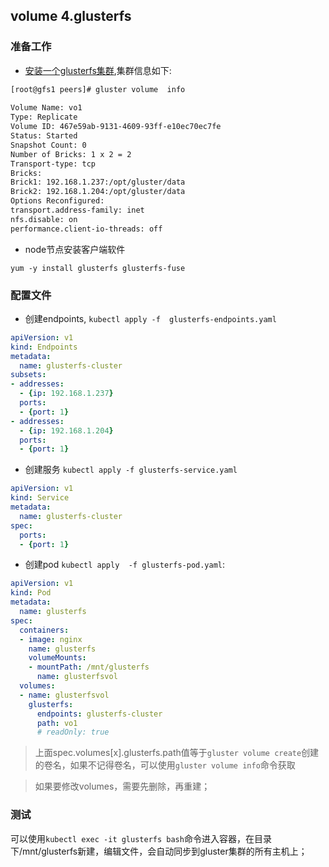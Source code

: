## volume 4.glusterfs


### 准备工作

* [安装一个glusterfs集群](https://www.jianshu.com/p/a06bad72b2b2),集群信息如下:

```bash
[root@gfs1 peers]# gluster volume  info 
 
Volume Name: vo1
Type: Replicate
Volume ID: 467e59ab-9131-4609-93ff-e10ec70ec7fe
Status: Started
Snapshot Count: 0
Number of Bricks: 1 x 2 = 2
Transport-type: tcp
Bricks:
Brick1: 192.168.1.237:/opt/gluster/data
Brick2: 192.168.1.204:/opt/gluster/data
Options Reconfigured:
transport.address-family: inet
nfs.disable: on
performance.client-io-threads: off
```


* node节点安装客户端软件

```
yum -y install glusterfs glusterfs-fuse
```

### 配置文件

* 创建endpoints, ``kubectl apply -f  glusterfs-endpoints.yaml``      

```yaml
apiVersion: v1
kind: Endpoints
metadata: 
  name: glusterfs-cluster
subsets:
- addresses:
  - {ip: 192.168.1.237}
  ports:
  - {port: 1}
- addresses:
  - {ip: 192.168.1.204}
  ports:
  - {port: 1}
```

* 创建服务  `` kubectl apply -f glusterfs-service.yaml ``

```yaml
apiVersion: v1
kind: Service
metadata: 
  name: glusterfs-cluster
spec:
  ports:
  - {port: 1}
```

* 创建pod ``kubectl apply  -f glusterfs-pod.yaml``:      

```yaml
apiVersion: v1
kind: Pod
metadata:
  name: glusterfs
spec:
  containers:
  - image: nginx
    name: glusterfs
    volumeMounts:
    - mountPath: /mnt/glusterfs
      name: glusterfsvol
  volumes:
  - name: glusterfsvol
    glusterfs:
      endpoints: glusterfs-cluster
      path: vo1
      # readOnly: true
```


> 上面spec.volumes[x].glusterfs.path值等于``gluster volume create``创建的卷名，如果不记得卷名，可以使用``gluster volume info``命令获取

> 如果要修改volumes，需要先删除，再重建；

### 测试

可以使用``kubectl exec -it glusterfs bash``命令进入容器，在目录下/mnt/glusterfs新建，编辑文件，会自动同步到gluster集群的所有主机上；
